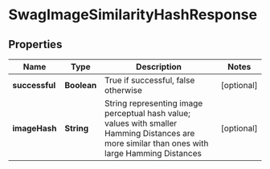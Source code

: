 
# SwagImageSimilarityHashResponse

## Properties
Name | Type | Description | Notes
------------ | ------------- | ------------- | -------------
**successful** | **Boolean** | True if successful, false otherwise |  [optional]
**imageHash** | **String** | String representing image perceptual hash value; values with smaller Hamming Distances are more similar than ones with large Hamming Distances |  [optional]



